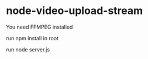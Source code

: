 # node-video-upload-stream

You need FFMPEG installed

run npm install in root

run node server.js


